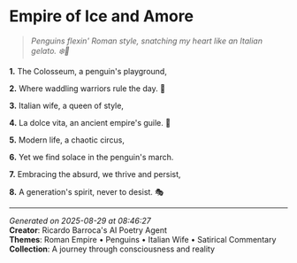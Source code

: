 # Empire of Ice and Amore

> *Penguins flexin' Roman style, snatching my heart like an Italian gelato. ❄️🤍*

**1.** The Colosseum, a penguin's playground,


**2.** Where waddling warriors rule the day. 🌟


**3.** Italian wife, a queen of style,


**4.** La dolce vita, an ancient empire's guile. 💄


**5.** Modern life, a chaotic circus,


**6.** Yet we find solace in the penguin's march.


**7.** Embracing the absurd, we thrive and persist,


**8.** A generation's spirit, never to desist. 🎭



---

*Generated on 2025-08-29 at 08:46:27*  
**Creator**: Ricardo Barroca's AI Poetry Agent  
**Themes**: Roman Empire • Penguins • Italian Wife • Satirical Commentary  
**Collection**: A journey through consciousness and reality